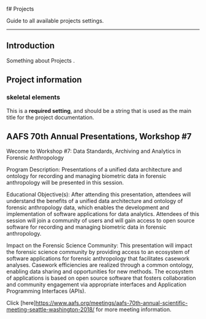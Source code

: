 f# Projects

Guide to all available projects settings.

---

## Introduction

Something about Projects .



## Project information

### skeletal elements

This is a **required setting**, and should be a string that is used as the main
title for the project documentation.

## AAFS 70th Annual Presentations, Workshop \#7
Wecome to Workshop \#7: Data Standards, Archiving and Analytics in Forensic Anthropology

Program Description: Presentations of a unified data architecture and ontology for recording and managing biometric data in
forensic anthropology will be presented in this session.

Educational Objective(s): After attending this presentation, attendees will understand the benefits of a unified data architecture
and ontology of forensic anthropology data, which enables the development and implementation of software applications for data
analytics. Attendees of this session will join a community of users and will gain access to open source software for recording and
managing biometric data in forensic anthropology.

Impact on the Forensic Science Community: This presentation will impact the forensic science community by providing access to
an ecosystem of software applications for forensic anthropology that facilitates casework analyses. Casework efficiencies are realized
through a common ontology, enabling data sharing and opportunities for new methods. The ecosystem of applications is based on
open source software that fosters collaboration and community engagement via appropriate interfaces and Application Programming
Interfaces (APIs).

Click [here]https://www.aafs.org/meetings/aafs-70th-annual-scientific-meeting-seattle-washington-2018/ for more meeting information.

